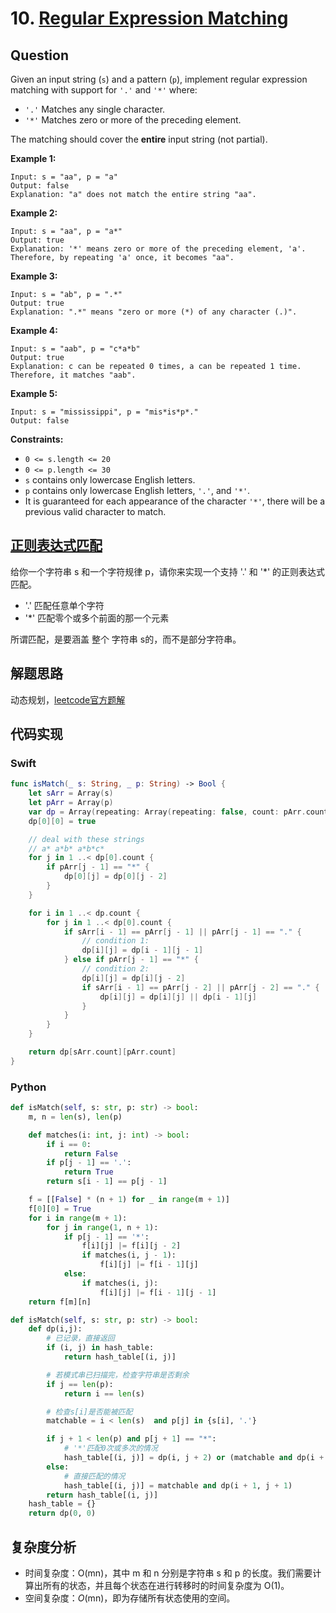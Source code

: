 # 10. [Regular Expression Matching](https://leetcode.com/problems/regular-expression-matching/)

## Question

Given an input string (`s`) and a pattern (`p`), implement regular expression matching with support for `'.'` and `'*'` where:` `

- `'.'` Matches any single character.
- `'*'` Matches zero or more of the preceding element.

The matching should cover the **entire** input string (not partial).

**Example 1:**

```
Input: s = "aa", p = "a"
Output: false
Explanation: "a" does not match the entire string "aa".
```

**Example 2:**

```
Input: s = "aa", p = "a*"
Output: true
Explanation: '*' means zero or more of the preceding element, 'a'. Therefore, by repeating 'a' once, it becomes "aa".
```

**Example 3:**

```
Input: s = "ab", p = ".*"
Output: true
Explanation: ".*" means "zero or more (*) of any character (.)".
```

**Example 4:**

```
Input: s = "aab", p = "c*a*b"
Output: true
Explanation: c can be repeated 0 times, a can be repeated 1 time. Therefore, it matches "aab".
```

**Example 5:**

```
Input: s = "mississippi", p = "mis*is*p*."
Output: false
```

**Constraints:**

- `0 <= s.length <= 20`
- `0 <= p.length <= 30`
- `s` contains only lowercase English letters.
- `p` contains only lowercase English letters, `'.'`, and `'*'`.
- It is guaranteed for each appearance of the character `'*'`, there will be a previous valid character to match.

## [正则表达式匹配](https://leetcode-cn.com/problems/regular-expression-matching/)

给你一个字符串 s 和一个字符规律 p，请你来实现一个支持 '.' 和 '*' 的正则表达式匹配。

- '.' 匹配任意单个字符
- '*' 匹配零个或多个前面的那一个元素

所谓匹配，是要涵盖 整个 字符串 s的，而不是部分字符串。

## 解题思路

动态规划，[leetcode官方题解](https://leetcode-cn.com/problems/regular-expression-matching/solution/zheng-ze-biao-da-shi-pi-pei-by-leetcode-solution/)

## 代码实现

### Swift

```swift
func isMatch(_ s: String, _ p: String) -> Bool {
    let sArr = Array(s)
    let pArr = Array(p)
    var dp = Array(repeating: Array(repeating: false, count: pArr.count + 1), count: sArr.count + 1)
    dp[0][0] = true

    // deal with these strings
    // a* a*b* a*b*c*
    for j in 1 ..< dp[0].count {
        if pArr[j - 1] == "*" {
            dp[0][j] = dp[0][j - 2]
        }
    }

    for i in 1 ..< dp.count {
        for j in 1 ..< dp[0].count {
            if sArr[i - 1] == pArr[j - 1] || pArr[j - 1] == "." {
                // condition 1:
                dp[i][j] = dp[i - 1][j - 1]
            } else if pArr[j - 1] == "*" {
                // condition 2:
                dp[i][j] = dp[i][j - 2]
                if sArr[i - 1] == pArr[j - 2] || pArr[j - 2] == "." {
                    dp[i][j] = dp[i][j] || dp[i - 1][j]
                }
            }
        }
    }

    return dp[sArr.count][pArr.count]
}
```

### Python

```python
def isMatch(self, s: str, p: str) -> bool:
    m, n = len(s), len(p)

    def matches(i: int, j: int) -> bool:
        if i == 0:
            return False
        if p[j - 1] == '.':
            return True
        return s[i - 1] == p[j - 1]

    f = [[False] * (n + 1) for _ in range(m + 1)]
    f[0][0] = True
    for i in range(m + 1):
        for j in range(1, n + 1):
            if p[j - 1] == '*':
                f[i][j] |= f[i][j - 2]
                if matches(i, j - 1):
                    f[i][j] |= f[i - 1][j]
            else:
                if matches(i, j):
                    f[i][j] |= f[i - 1][j - 1]
    return f[m][n]

def isMatch(self, s: str, p: str) -> bool:
    def dp(i,j):
        # 已记录，直接返回
        if (i, j) in hash_table:
            return hash_table[(i, j)]

        # 若模式串已扫描完，检查字符串是否剩余
        if j == len(p):
            return i == len(s)

        # 检查s[i]是否能被匹配
        matchable = i < len(s)  and p[j] in {s[i], '.'}

        if j + 1 < len(p) and p[j + 1] == "*":
            # '*'匹配0次或多次的情况
            hash_table[(i, j)] = dp(i, j + 2) or (matchable and dp(i + 1, j))
        else:
            # 直接匹配的情况
            hash_table[(i, j)] = matchable and dp(i + 1, j + 1)
        return hash_table[(i, j)]
    hash_table = {}
    return dp(0, 0)
```

## 复杂度分析

- 时间复杂度：O(mn)，其中 m 和 n 分别是字符串 s 和 p 的长度。我们需要计算出所有的状态，并且每个状态在进行转移时的时间复杂度为 O(1)。
- 空间复杂度：*O*(mn)，即为存储所有状态使用的空间。
